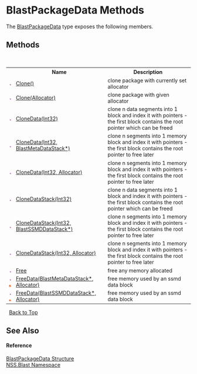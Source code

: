 # BlastPackageData Methods
 

The <a href="08d36c75-b5dc-8eaf-5936-daa952653fa2">BlastPackageData</a> type exposes the following members.


## Methods
&nbsp;<table><tr><th></th><th>Name</th><th>Description</th></tr><tr><td>![Public method](media/pubmethod.gif "Public method")</td><td><a href="fa169307-37be-3a64-3b1c-74e5c35e206b">Clone()</a></td><td>
clone package with currently set allocator</td></tr><tr><td>![Public method](media/pubmethod.gif "Public method")</td><td><a href="7196c7b0-ed8b-5ea9-41d5-67f6038328a9">Clone(Allocator)</a></td><td>
clone package with given allocator</td></tr><tr><td>![Public method](media/pubmethod.gif "Public method")</td><td><a href="5818b604-ddfa-1852-2b5c-57d64bd7df01">CloneData(Int32)</a></td><td>
clone n data segments into 1 block and index it with pointers - the first block contains the root pointer which can be freed</td></tr><tr><td>![Public method](media/pubmethod.gif "Public method")</td><td><a href="b098bc47-5aad-9825-6eba-141c4fd7bc56">CloneData(Int32, BlastMetaDataStack*)</a></td><td>
clone n segments into 1 memory block and index it with pointers - the first block contains the root pointer to free later</td></tr><tr><td>![Public method](media/pubmethod.gif "Public method")</td><td><a href="8c2d1d3f-3350-2323-ff81-8e534c4b80a2">CloneData(Int32, Allocator)</a></td><td>
clone n segments into 1 memory block and index it with pointers - the first block contains the root pointer to free later</td></tr><tr><td>![Public method](media/pubmethod.gif "Public method")</td><td><a href="d1e1bb16-43cf-92d3-b55c-eb581c5c0dd3">CloneDataStack(Int32)</a></td><td>
clone n data segments into 1 block and index it with pointers - the first block contains the root pointer which can be freed</td></tr><tr><td>![Public method](media/pubmethod.gif "Public method")</td><td><a href="79b3b6cd-06ba-5cd6-ec0d-9ae7d6691227">CloneDataStack(Int32, BlastSSMDDataStack*)</a></td><td>
clone n segments into 1 memory block and index it with pointers - the first block contains the root pointer to free later</td></tr><tr><td>![Public method](media/pubmethod.gif "Public method")</td><td><a href="2ba978b4-b3f7-5864-523e-53a5e2f34216">CloneDataStack(Int32, Allocator)</a></td><td>
clone n segments into 1 memory block and index it with pointers - the first block contains the root pointer to free later</td></tr><tr><td>![Public method](media/pubmethod.gif "Public method")</td><td><a href="72fa3099-8e5d-0f25-82b0-c3fe0c86da5b">Free</a></td><td>
free any memory allocated</td></tr><tr><td>![Public method](media/pubmethod.gif "Public method")![Static member](media/static.gif "Static member")</td><td><a href="b0ac5972-25fc-a707-7f78-cb99531831e0">FreeData(BlastMetaDataStack*, Allocator)</a></td><td>
free memory used by an ssmd data block</td></tr><tr><td>![Public method](media/pubmethod.gif "Public method")![Static member](media/static.gif "Static member")</td><td><a href="83648e9a-ad51-32f4-9fae-791209110320">FreeData(BlastSSMDDataStack*, Allocator)</a></td><td>
free memory used by an ssmd data block</td></tr></table>&nbsp;
<a href="#blastpackagedata-methods">Back to Top</a>

## See Also


#### Reference
<a href="08d36c75-b5dc-8eaf-5936-daa952653fa2">BlastPackageData Structure</a><br /><a href="88b55311-4a89-0894-e27a-e157e443c7f7">NSS.Blast Namespace</a><br />